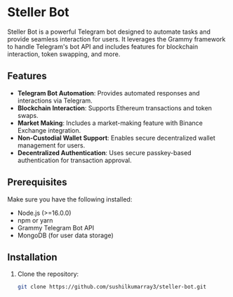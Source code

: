 # Steller Bot

Steller Bot is a powerful Telegram bot designed to automate tasks and provide seamless interaction for users. It leverages the Grammy framework to handle Telegram's bot API and includes features for blockchain interaction, token swapping, and more.

## Features

- **Telegram Bot Automation**: Provides automated responses and interactions via Telegram.
- **Blockchain Interaction**: Supports Ethereum transactions and token swaps.
- **Market Making**: Includes a market-making feature with Binance Exchange integration.
- **Non-Custodial Wallet Support**: Enables secure decentralized wallet management for users.
- **Decentralized Authentication**: Uses secure passkey-based authentication for transaction approval.

## Prerequisites

Make sure you have the following installed:

- Node.js (>=16.0.0)
- npm or yarn
- Grammy Telegram Bot API
- MongoDB (for user data storage)

## Installation

1. Clone the repository:

   ```bash
   git clone https://github.com/sushilkumarray3/steller-bot.git
